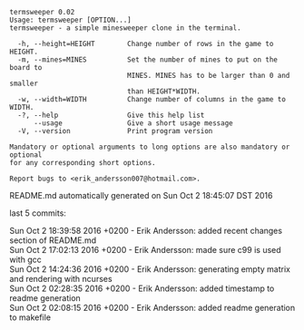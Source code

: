 ```
termsweeper 0.02
Usage: termsweeper [OPTION...]
termsweeper - a simple minesweeper clone in the terminal.

  -h, --height=HEIGHT        Change number of rows in the game to HEIGHT.
  -m, --mines=MINES          Set the number of mines to put on the board to
                             MINES. MINES has to be larger than 0 and smaller
                             than HEIGHT*WIDTH.
  -w, --width=WIDTH          Change number of columns in the game to WIDTH.
  -?, --help                 Give this help list
      --usage                Give a short usage message
  -V, --version              Print program version

Mandatory or optional arguments to long options are also mandatory or optional
for any corresponding short options.

Report bugs to <erik_andersson007@hotmail.com>.
```
README.md automatically generated on Sun Oct  2 18:45:07 DST 2016

last 5 commits:

Sun Oct 2 18:39:58 2016 +0200 - Erik Andersson: added recent changes section of README.md  
Sun Oct 2 17:02:13 2016 +0200 - Erik Andersson: made sure c99 is used with gcc  
Sun Oct 2 14:24:36 2016 +0200 - Erik Andersson: generating empty matrix and rendering with ncurses  
Sun Oct 2 02:28:35 2016 +0200 - Erik Andersson: added timestamp to readme generation  
Sun Oct 2 02:08:15 2016 +0200 - Erik Andersson: added readme generation to makefile  